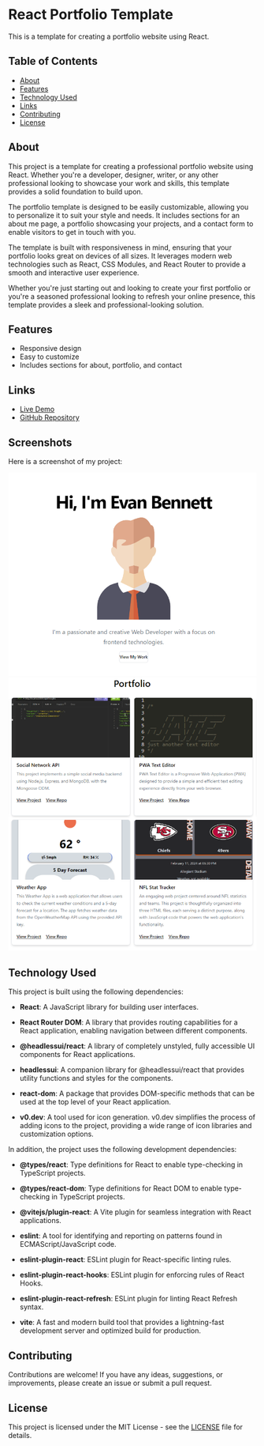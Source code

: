 # React Portfolio Template

This is a template for creating a portfolio website using React.

## Table of Contents

- [About](#about)
- [Features](#features)
- [Technology Used](#technology-used)
- [Links](#links)
- [Contributing](#contributing)
- [License](#license)

## About

This project is a template for creating a professional portfolio website using React. Whether you're a developer, designer, writer, or any other professional looking to showcase your work and skills, this template provides a solid foundation to build upon.

The portfolio template is designed to be easily customizable, allowing you to personalize it to suit your style and needs. It includes sections for an about me page, a portfolio showcasing your projects, and a contact form to enable visitors to get in touch with you.

The template is built with responsiveness in mind, ensuring that your portfolio looks great on devices of all sizes. It leverages modern web technologies such as React, CSS Modules, and React Router to provide a smooth and interactive user experience.

Whether you're just starting out and looking to create your first portfolio or you're a seasoned professional looking to refresh your online presence, this template provides a sleek and professional-looking solution.

## Features

- Responsive design
- Easy to customize
- Includes sections for about, portfolio, and contact

## Links

- [Live Demo](https://main--incandescent-sprite-954bc6.netlify.app/)
- [GitHub Repository](https://github.com/Evan8383/react-portfolio-template)

## Screenshots

Here is a screenshot of my project:

![Screenshot Description](./src/assets/Screenshot.png)
![Screenshot Description](./src/assets/Screenshot1.png)


## Technology Used

This project is built using the following dependencies:

- **React**: A JavaScript library for building user interfaces.
  
- **React Router DOM**: A library that provides routing capabilities for a React application, enabling navigation between different components.

- **@headlessui/react**: A library of completely unstyled, fully accessible UI components for React applications.

- **headlessui**: A companion library for @headlessui/react that provides utility functions and styles for the components.

- **react-dom**: A package that provides DOM-specific methods that can be used at the top level of your React application.

- **v0.dev**: A tool used for icon generation. v0.dev simplifies the process of adding icons to the project, providing a wide range of icon libraries and customization options.

In addition, the project uses the following development dependencies:

- **@types/react**: Type definitions for React to enable type-checking in TypeScript projects.

- **@types/react-dom**: Type definitions for React DOM to enable type-checking in TypeScript projects.

- **@vitejs/plugin-react**: A Vite plugin for seamless integration with React applications.

- **eslint**: A tool for identifying and reporting on patterns found in ECMAScript/JavaScript code.

- **eslint-plugin-react**: ESLint plugin for React-specific linting rules.

- **eslint-plugin-react-hooks**: ESLint plugin for enforcing rules of React Hooks.

- **eslint-plugin-react-refresh**: ESLint plugin for linting React Refresh syntax.

- **vite**: A fast and modern build tool that provides a lightning-fast development server and optimized build for production.


## Contributing

Contributions are welcome! If you have any ideas, suggestions, or improvements, please create an issue or submit a pull request.

## License

This project is licensed under the MIT License - see the [LICENSE](LICENSE) file for details.
